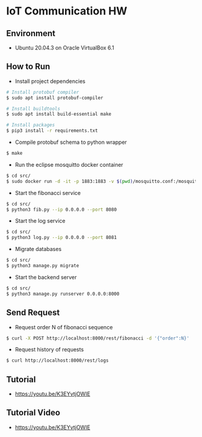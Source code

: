 # IoT Communication HW

## Environment 
- Ubuntu 20.04.3 on Oracle VirtualBox 6.1
## How to Run
- Install project dependencies
```bash
# Install protobuf compiler
$ sudo apt install protobuf-compiler

# Install buildtools
$ sudo apt install build-essential make

# Install packages
$ pip3 install -r requirements.txt
```
- Compile protobuf schema to python wrapper
```bash
$ make
```
- Run the eclipse mosquitto docker container
```bash
$ cd src/
$ sudo docker run -d -it -p 1883:1883 -v $(pwd)/mosquitto.conf:/mosquitto/config/mosquitto.conf eclipse-mosquitto
```
- Start the fibonacci service
```bash
$ cd src/
$ python3 fib.py --ip 0.0.0.0 --port 8080
```
- Start the log service
```bash
$ cd src/
$ python3 log.py --ip 0.0.0.0 --port 8081
```
- Migrate databases
```bash
$ cd src/
$ python3 manage.py migrate
```
- Start the backend server
```bash
$ cd src/
$ python3 manage.py runserver 0.0.0.0:8000
```
## Send Request
- Request order N of fibonacci sequence
```bash
$ curl -X POST http://localhost:8000/rest/fibonacci -d '{"order":N}'
```
- Request history of requests
```bash
$ curl http://localhost:8000/rest/logs
```
## Tutorial
- https://youtu.be/K3EYvtjOWIE
## Tutorial Video
- https://youtu.be/K3EYvtjOWIE

